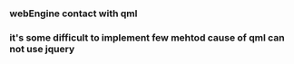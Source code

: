 ### webEngine contact with qml

### it's some difficult to implement few mehtod cause of qml can not use jquery 